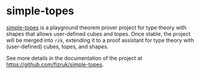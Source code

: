 # simple-topes

<a href="https://github.com/fizruk/simple-topes" target="_blank">simple-topes</a> is a playground theorem prover project for type theory with shapes that allows user-defined cubes and topes. Once stable, the project will be merged into `rzk`, extending it to a proof assistant for type theory with (user-defined) cubes, topes, and shapes.

See more details in the documentation of the project at
<a href="https://github.com/fizruk/simple-topes" target="_blank">https://github.com/fizruk/simple-topes</a>.
